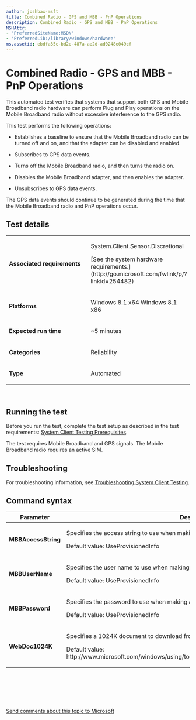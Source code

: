 ```yaml
---
author: joshbax-msft
title: Combined Radio - GPS and MBB - PnP Operations
description: Combined Radio - GPS and MBB - PnP Operations
MSHAttr:
- 'PreferredSiteName:MSDN'
- 'PreferredLib:/library/windows/hardware'
ms.assetid: ebdfa35c-bd2e-487a-ae2d-ad0248e049cf
---
```


# Combined Radio - GPS and MBB - PnP Operations


This automated test verifies that systems that support both GPS and Mobile Broadband radio hardware can perform Plug and Play operations on the Mobile Broadband radio without excessive interference to the GPS radio.

This test performs the following operations:

-   Establishes a baseline to ensure that the Mobile Broadband radio can be turned off and on, and that the adapter can be disabled and enabled.

-   Subscribes to GPS data events.

-   Turns off the Mobile Broadband radio, and then turns the radio on.

-   Disables the Mobile Broadband adapter, and then enables the adapter.

-   Unsubscribes to GPS data events.

The GPS data events should continue to be generated during the time that the Mobile Broadband radio and PnP operations occur.

## Test details


<table>
<colgroup>
<col width="50%" />
<col width="50%" />
</colgroup>
<tbody>
<tr class="odd">
<td><p><strong>Associated requirements</strong></p></td>
<td><p>System.Client.Sensor.Discretional</p>
<p>[See the system hardware requirements.](http://go.microsoft.com/fwlink/p/?linkid=254482)</p></td>
</tr>
<tr class="even">
<td><p><strong>Platforms</strong></p></td>
<td><p>Windows 8.1 x64 Windows 8.1 x86</p></td>
</tr>
<tr class="odd">
<td><p><strong>Expected run time</strong></p></td>
<td><p>~5 minutes</p></td>
</tr>
<tr class="even">
<td><p><strong>Categories</strong></p></td>
<td><p>Reliability</p></td>
</tr>
<tr class="odd">
<td><p><strong>Type</strong></p></td>
<td><p>Automated</p></td>
</tr>
</tbody>
</table>

 

## Running the test


Before you run the test, complete the test setup as described in the test requirements: [System Client Testing Prerequisites](system-client-testing-prerequisites.md).

The test requires Mobile Broadband and GPS signals. The Mobile Broadband radio requires an active SIM.

## Troubleshooting


For troubleshooting information, see [Troubleshooting System Client Testing](troubleshooting-system-client-testing.md).

## Command syntax


<table>
<colgroup>
<col width="50%" />
<col width="50%" />
</colgroup>
<thead>
<tr class="header">
<th>Parameter</th>
<th>Description</th>
</tr>
</thead>
<tbody>
<tr class="odd">
<td><p><strong>MBBAccessString</strong></p></td>
<td><p>Specifies the access string to use when making a Mobile Broadband connection.</p>
<p>Default value: UseProvisionedInfo</p></td>
</tr>
<tr class="even">
<td><p><strong>MBBUserName</strong></p></td>
<td><p>Specifies the user name to use when making a Mobile Broadband connection.</p>
<p>Default value: UseProvisionedInfo</p></td>
</tr>
<tr class="odd">
<td><p><strong>MBBPassword</strong></p></td>
<td><p>Specifies the password to use when making a Mobile Broadband connection.</p>
<p>Default value: UseProvisionedInfo</p></td>
</tr>
<tr class="even">
<td><p><strong>WebDoc1024K</strong></p></td>
<td><p>Specifies a 1024K document to download from the Internet.</p>
<p>Default value: http://www.microsoft.com/windows/using/tools/igd/StaticContent/igdprobedocs/ws/test20.txt</p></td>
</tr>
</tbody>
</table>

 

 

 

[Send comments about this topic to Microsoft](mailto:wsddocfb@microsoft.com?subject=Documentation%20feedback%20%5Bp_hck\p_hck%5D:%20Combined%20Radio%20-%20GPS%20and%20MBB%20-%20PnP%20Operations%20%20RELEASE:%20%284/27/2016%29&body=%0A%0APRIVACY%20STATEMENT%0A%0AWe%20use%20your%20feedback%20to%20improve%20the%20documentation.%20We%20don't%20use%20your%20email%20address%20for%20any%20other%20purpose,%20and%20we'll%20remove%20your%20email%20address%20from%20our%20system%20after%20the%20issue%20that%20you're%20reporting%20is%20fixed.%20While%20we're%20working%20to%20fix%20this%20issue,%20we%20might%20send%20you%20an%20email%20message%20to%20ask%20for%20more%20info.%20Later,%20we%20might%20also%20send%20you%20an%20email%20message%20to%20let%20you%20know%20that%20we've%20addressed%20your%20feedback.%0A%0AFor%20more%20info%20about%20Microsoft's%20privacy%20policy,%20see%20http://privacy.microsoft.com/default.aspx. "Send comments about this topic to Microsoft")




